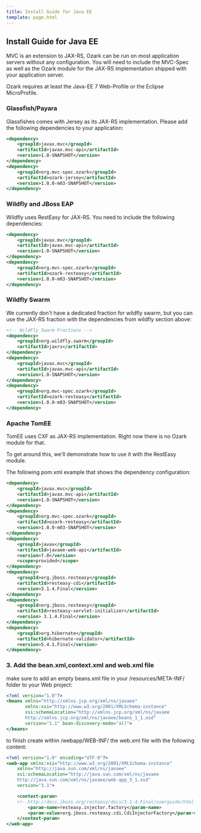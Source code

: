 ```yaml
---
title: Install Guide for Java EE
template: page.html
---
```


## Install Guide for Java EE

MVC is an extension to JAX-RS, Ozark can be run on most application servers without
any configuration. You will need to include the MVC-Spec as well as the Ozark module
for the JAX-RS implementation shipped with your application server.

Ozark requires at least the Java-EE 7 Web-Profile or the Eclipse MicroProfile.

### Glassfish/Payara

Glassfishes comes with Jersey as its JAX-RS implementation. Please add the following
dependencies to your application:

```xml
<dependency>
    <groupId>javax.mvc</groupId>
    <artifactId>javax.mvc-api</artifactId>
    <version>1.0-SNAPSHOT</version>
</dependency>
<dependency>
    <groupId>org.mvc-spec.ozark</groupId>
    <artifactId>ozark-jersey</artifactId>
    <version>1.0.0-m03-SNAPSHOT</version>
</dependency>
```

### Wildfly and JBoss EAP

Wildfly uses RestEasy for JAX-RS. You need to include the following dependencies:

```xml
<dependency>
    <groupId>javax.mvc</groupId>
    <artifactId>javax.mvc-api</artifactId>
    <version>1.0-SNAPSHOT</version>
</dependency>
<dependency>
    <groupId>org.mvc-spec.ozark</groupId>
    <artifactId>ozark-resteasy</artifactId>
    <version>1.0.0-m03-SNAPSHOT</version>
</dependency>
```

### Wildfly Swarm

We currently don't have a dedicated fraction for wildfly swarm, but you can use the
JAX-RS fraction with the dependencies from wildfly section above:

```xml
<!-- WildFly Swarm Fractions -->
<dependency>
    <groupId>org.wildfly.swarm</groupId>
    <artifactId>jaxrs</artifactId>
</dependency>
<dependency>
    <groupId>javax.mvc</groupId>
    <artifactId>javax.mvc-api</artifactId>
    <version>1.0-SNAPSHOT</version>
</dependency>
<dependency>
    <groupId>org.mvc-spec.ozark</groupId>
    <artifactId>ozark-resteasy</artifactId>
    <version>1.0.0-m03-SNAPSHOT</version>
</dependency>
```

### Apache TomEE

TomEE uses CXF as JAX-RS implementation. Right now there is no Ozark module for that.

To get around this, we'll demonstrate how to use it with the RestEasy module.

The following pom.xml example that shows the dependency configuration:

```xml
<dependency>
    <groupId>javax.mvc</groupId>
    <artifactId>javax.mvc-api</artifactId>
    <version>1.0-SNAPSHOT</version>
</dependency>
<dependency>
    <groupId>org.mvc-spec.ozark</groupId>
    <artifactId>ozark-resteasy</artifactId>
    <version>1.0.0-m03-SNAPSHOT</version>
</dependency>
<dependency>
    <groupId>javax</groupId>
	<artifactId>javaee-web-api</artifactId>
	<version>7.0</version>
    <scope>provided</scope>
</dependency>
<dependency>
	<groupId>org.jboss.resteasy</groupId>
	<artifactId>resteasy-cdi</artifactId>
	<version>3.1.4.Final</version>
</dependency>
<dependency>
	<groupId>org.jboss.resteasy</groupId>
	<artifactId>resteasy-servlet-initializer</artifactId>
	<version> 3.1.4.Final</version>
</dependency>
<dependency>
	<groupId>org.hibernate</groupId>
	<artifactId>hibernate-validator</artifactId>
	<version>5.4.1.Final</version>
</dependency>
```
### 3. Add the bean.xml,context.xml and web.xml file
make sure to add an empty beans.xml file in your /resources/META-INF/ folder to your Web project:

```xml
<?xml version="1.0"?>
<beans xmlns="http://xmlns.jcp.org/xml/ns/javaee" 
       xmlns:xsi="http://www.w3.org/2001/XMLSchema-instance"
	   xsi:schemaLocation="http://xmlns.jcp.org/xml/ns/javaee 
       http://xmlns.jcp.org/xml/ns/javaee/beans_1_1.xsd"
	   version="1.1" bean-discovery-mode="all">
</beans>
```
to finish create within /webapp/WEB-INF/ the web.xml file with the following content:

```xml
<?xml version="1.0" encoding="UTF-8"?>
<web-app xmlns:xsi="http://www.w3.org/2001/XMLSchema-instance"
	xmlns="http://java.sun.com/xml/ns/javaee"
	xsi:schemaLocation="http://java.sun.com/xml/ns/javaee 
    http://java.sun.com/xml/ns/javaee/web-app_3_1.xsd"
	version="3.1">

	<context-param>
    <!--http://docs.jboss.org/resteasy/docs/3.1.4.Final/userguide/html_single/index.html#d4e143 -->
		<param-name>resteasy.injector.factory</param-name>
		<param-value>org.jboss.resteasy.cdi.CdiInjectorFactory</param-value>
	</context-param>
</web-app>
```

